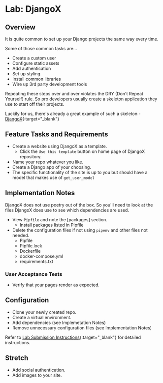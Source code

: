 # Lab: DjangoX

## Overview

It is quite common to set up your Django projects the same way every time.

Some of those common tasks are...

- Create a custom user
- Configure static assets
- Add authentication
- Set up styling
- Install common libraries
- Wire up 3rd party development tools

Repeating these steps over and over violates the DRY (Don't Repeat Yourself) rule. So pro developers usually create a skeleton application they use to start off their projects.

Luckily for us, there's already a great example of such a skeleton - [DjangoX](https://github.com/wsvincent/djangox){:target="_blank"}

## Feature Tasks and Requirements

- Create a website using DjangoX as a template.
  - Click the `Use this template` button on home page of DjangoX repository.
- Name your repo whatever you like.
- Create a Django app of your choosing.
- The specific functionality of the site is up to you but should have a model that makes use of `get_user_model`

## Implementation Notes

DjangoX does not use poetry out of the box. So you'll need to look at the files DjangoX does use to see which dependencies are used.

- View `Pipfile` and note the [packages] section.
  - Install packages listed in Pipfile
- Delete the configuration files if not using `pipenv` and other files not needed.
  - Pipfile
  - Pipfile.lock
  - Dockerfile
  - docker-compose.yml
  - requirements.txt

### User Acceptance Tests

- Verify that your pages render as expected.

## Configuration

- Clone your newly created repo.
- Create a virtual environment.
- Add dependencies (see Implemetation Notes)
- Remove unnecessary configuration files (see Implementation Notes)

Refer to [Lab Submission Instructions](../../../reference/submission-instructions/labs/){:target="_blank"} for detailed instructions.

## Stretch

- Add social authentication.
- Add images to your site.
